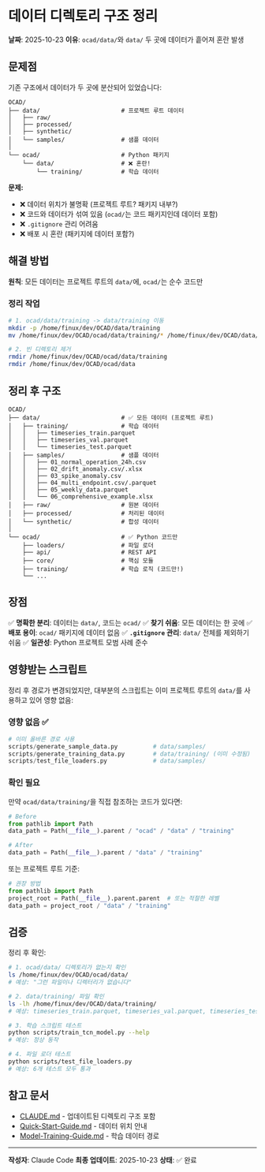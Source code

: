 # 데이터 디렉토리 구조 정리

**날짜**: 2025-10-23
**이유**: `ocad/data/`와 `data/` 두 곳에 데이터가 흩어져 혼란 발생

## 문제점

기존 구조에서 데이터가 두 곳에 분산되어 있었습니다:

```
OCAD/
├── data/                       # 프로젝트 루트 데이터
│   ├── raw/
│   ├── processed/
│   ├── synthetic/
│   └── samples/                # 샘플 데이터
│
└── ocad/                       # Python 패키지
    └── data/                   # ❌ 혼란!
        └── training/           # 학습 데이터
```

**문제:**
- ❌ 데이터 위치가 불명확 (프로젝트 루트? 패키지 내부?)
- ❌ 코드와 데이터가 섞여 있음 (`ocad/`는 코드 패키지인데 데이터 포함)
- ❌ `.gitignore` 관리 어려움
- ❌ 배포 시 혼란 (패키지에 데이터 포함?)

## 해결 방법

**원칙**: 모든 데이터는 프로젝트 루트의 `data/`에, `ocad/`는 순수 코드만

### 정리 작업

```bash
# 1. ocad/data/training -> data/training 이동
mkdir -p /home/finux/dev/OCAD/data/training
mv /home/finux/dev/OCAD/ocad/data/training/* /home/finux/dev/OCAD/data/training/

# 2. 빈 디렉토리 제거
rmdir /home/finux/dev/OCAD/ocad/data/training
rmdir /home/finux/dev/OCAD/ocad/data
```

## 정리 후 구조

```
OCAD/
├── data/                       # ✅ 모든 데이터 (프로젝트 루트)
│   ├── training/               # 학습 데이터
│   │   ├── timeseries_train.parquet
│   │   ├── timeseries_val.parquet
│   │   └── timeseries_test.parquet
│   ├── samples/                # 샘플 데이터
│   │   ├── 01_normal_operation_24h.csv
│   │   ├── 02_drift_anomaly.csv/.xlsx
│   │   ├── 03_spike_anomaly.csv
│   │   ├── 04_multi_endpoint.csv/.parquet
│   │   ├── 05_weekly_data.parquet
│   │   └── 06_comprehensive_example.xlsx
│   ├── raw/                    # 원본 데이터
│   ├── processed/              # 처리된 데이터
│   └── synthetic/              # 합성 데이터
│
└── ocad/                       # ✅ Python 코드만
    ├── loaders/                # 파일 로더
    ├── api/                    # REST API
    ├── core/                   # 핵심 모듈
    ├── training/               # 학습 로직 (코드만!)
    └── ...
```

## 장점

✅ **명확한 분리**: 데이터는 `data/`, 코드는 `ocad/`
✅ **찾기 쉬움**: 모든 데이터는 한 곳에
✅ **배포 용이**: `ocad/` 패키지에 데이터 없음
✅ **`.gitignore` 관리**: `data/` 전체를 제외하기 쉬움
✅ **일관성**: Python 프로젝트 모범 사례 준수

## 영향받는 스크립트

정리 후 경로가 변경되었지만, 대부분의 스크립트는 이미 프로젝트 루트의 `data/`를 사용하고 있어 영향 없음:

### 영향 없음 ✅

```python
# 이미 올바른 경로 사용
scripts/generate_sample_data.py          # data/samples/
scripts/generate_training_data.py        # data/training/ (이미 수정됨)
scripts/test_file_loaders.py             # data/samples/
```

### 확인 필요

만약 `ocad/data/training/`을 직접 참조하는 코드가 있다면:

```python
# Before
from pathlib import Path
data_path = Path(__file__).parent / "ocad" / "data" / "training"

# After
data_path = Path(__file__).parent / "data" / "training"
```

또는 프로젝트 루트 기준:

```python
# 권장 방법
from pathlib import Path
project_root = Path(__file__).parent.parent  # 또는 적절한 레벨
data_path = project_root / "data" / "training"
```

## 검증

정리 후 확인:

```bash
# 1. ocad/data/ 디렉토리가 없는지 확인
ls /home/finux/dev/OCAD/ocad/data/
# 예상: "그런 파일이나 디렉터리가 없습니다"

# 2. data/training/ 파일 확인
ls -lh /home/finux/dev/OCAD/data/training/
# 예상: timeseries_train.parquet, timeseries_val.parquet, timeseries_test.parquet

# 3. 학습 스크립트 테스트
python scripts/train_tcn_model.py --help
# 예상: 정상 동작

# 4. 파일 로더 테스트
python scripts/test_file_loaders.py
# 예상: 6개 테스트 모두 통과
```

## 참고 문서

- [CLAUDE.md](../CLAUDE.md) - 업데이트된 디렉토리 구조 포함
- [Quick-Start-Guide.md](Quick-Start-Guide.md) - 데이터 위치 안내
- [Model-Training-Guide.md](Model-Training-Guide.md) - 학습 데이터 경로

---

**작성자**: Claude Code
**최종 업데이트**: 2025-10-23
**상태**: ✅ 완료

